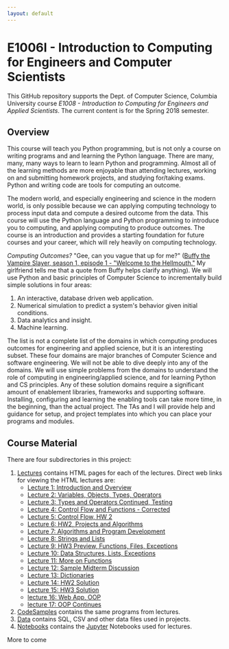 ```yaml
---
layout: default
---
```


# E1006I - Introduction to Computing for Engineers and Computer Scientists

This GitHub repository supports the Dept. of Computer Science, Columbia University course
_E1008 - Introduction to Computing for Engineers and Applied Scientists_. The current content is for
the Spring 2018 semester.

## Overview

This course will teach you Python programming, but is not only a course on writing programs and
and learning the Python
language. There are many, many, many ways to learn to learn Python and programming.
Almost all of the learning methods are more enjoyable than attending lectures,
working on and submitting homework projects, and studying for/taking exams.
Python and writing code are tools for computing an outcome.

The modern world,
and especially engineering and science in the modern world, is only possible because we can
applying computing technology to
process input data and compute a desired outcome from the data.
This course will use the Python language and
Python programming to introduce you to computing,
and applying computing to produce outcomes. The course is an introduction and provides a
starting foundation for future courses and your career, which will rely heavily on computing technology.

_Computing Outcomes?_ "Gee, can you vague that up for me?"
([Buffy the Vampire Slayer, season 1, episode 1 - "Welcome to the Hellmouth."](https://en.wikipedia.org/wiki/Welcome_to_the_Hellmouth) My girlfriend
tells me that a quote from Buffy helps clarify anything).
We will use Python and basic principles of Computer Science to incrementally build simple solutions in
four areas:
1. An interactive, database driven web application.
1. Numerical simulation to predict a system's behavior given initial conditions.
1. Data analytics and insight.
1. Machine learning.

The list is not a complete list of the domains in which computing produces outcomes
for engineering and applied science, but it is
an interesting subset. These four domains are major branches of Computer
Science and software engineering. We will not be able to dive deeply into
any of the domains. We will use simple problems from the domains to understand
the role of computing in engineering/applied science, and for learning
Python and CS principles. Any of these solution domains require a
significant amount of enablement libraries, frameworks and supporting software.
Installing, configuring and learning the enabling tools can take more time, in the beginning,
than the actual project. The TAs and I will provide help and guidance for setup, and project
templates into which you can place your programs and modules.

## Course Material

There are four subdirectories in this project:

1. [Lectures](./Lectures) contains HTML pages for each of the lectures. Direct web links for
viewing the HTML lectures are:
    - [Lecture 1: Introduction and Overview](./Lectures/L1_s2018_Introduction_v2.html)
    - [Lecture 2: Variables, Objects, Types, Operators](./Lectures/e1006-L2-s2018-v3.html)
    - [Lecture 3: Types and Operators Continued, Testing](./Lectures/e1006-L3-s2018-Operators.html)
    - [Lecture 4: Control Flow and Functions - Corrected](./Lectures/e1006_L4_S2018_Control_Flow.html)
    - [Lecture 5: Control Flow, HW 2](./Lectures/e1006_L5_S2018_Control_Flow_Algorithm.html)
    - [Lecture 6: HW2, Projects and Algorithms](./Lectures/e1006_L6_S2018_HW2_Algorithms_V2.html)
    - [Lecture 7: Algorithms and Program Development](./Lectures/e1006_L7_S2018_Algorithms_and_Development.html)
    - [Lecture 8: Strings and Lists](./Lectures/e1006_L8_S2018_Strings_and_Lists.html)
    - [Lecture 9: HW3 Preview, Functions, Files, Exceptions](./Lectures/e1006_L9_S2018_Functions_Files_HW3.html)
    - [Lecture 10: Data Structures, Lists, Exceptions](./Lectures/e1006_L10_S2018_Exceptions_Lists.html)
    - [Lecture 11: More on Functions](./Lectures/e1006_L11_S2018_More_on_Functions.html)
    - [Lecture 12: Sample Midterm Discussion](./Lectures/midterm-sample.html)
    - [Lecture 13: Dictionaries](./Lectures/e1006_L12_S2018_Dictionaries.html)
    - [Lecture 14: HW2 Solution](./Lectures/e1006_HW2_solution/e1006_HW2_solution.html)
    - [Lecture 15: HW3 Solution](./Lectures/e1006_L13_S2018_HW3_Iter_HW4.html)
    - [lecture 16: Web App, OOP](./Lectures/e1006_L14_S2018_OOP.html)
    - [lecture 17: OOP Continues](./Lectures/e1006_L15_S2018_OOP-Continues.html)
1. [CodeSamples](./CodeSamples) contains the same programs from lectures.
1. [Data](./Data) contains SQL, CSV and other data files used in projects.
1. [Notebooks](./Notebooks) contains the [Jupyter](http://jupyter.org/) Notebooks used
for lectures.

More to come
  
